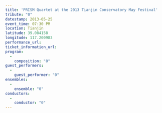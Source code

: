```yaml
---
title: 'PRISM Quartet at the 2013 Tianjin Conservatory May Festival'
tribute: "0"
datestamp: 2013-05-25
event_time: 07:30 PM
location: Tianjin
latitude: 39.084158
longitude: 117.200983
performance_url: 
ticket_information_url: 
program: 
  -
    composition: "0"
guest_performers: 
  -
    guest_performer: "0"
ensembles: 
  -
    ensemble: "0"
conductors: 
  -
    conductor: "0"
---
```

